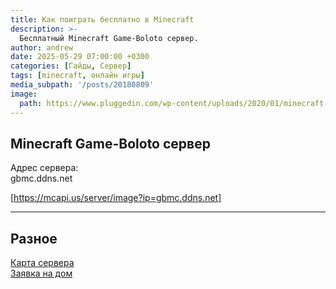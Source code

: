 ```yaml
---
title: Как поиграть бесплатно в Minecraft
description: >-
  Бесплатный Minecraft Game-Boloto сервер.
author: andrew
date: 2025-05-29 07:00:00 +0300
categories: [Гайды, Сервер]
tags: [minecraft, онлайн игры]
media_subpath: '/posts/20180809'
image:
  path: https://www.pluggedin.com/wp-content/uploads/2020/01/minecraft-review-image.jpg
---
```


## Minecraft Game-Boloto сервер
Адрес сервера:   
gbmc.ddns.net

[https://mcapi.us/server/image?ip=gbmc.ddns.net]

----

## Разное
[Карта сервера](http://gbmc.ddns.net:7229/)  
[Заявка на дом ](https://forms.gle/VDewc2pBb6c8jWW28)  